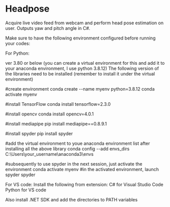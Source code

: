 # Headpose
Acquire live video feed from webcam and perform head pose estimation on user. Outputs yaw and pitch angle in C#.

Make sure to have the following environment configured before running your codes:

For Python:

ver 3.80 or below (you can create a virtual environment for this and add it to your anaconda environment, I use python 3.8.12) The following version of the libraries need to be installed (remember to install it under the virtual environment)

#create environment conda create --name myenv python=3.8.12 conda activate myenv

#install TensorFlow conda install tensorflow=2.3.0

#install opencv conda install opencv=4.0.1

#install mediapipe pip install mediapipe==0.8.9.1

#install spyder pip install spyder

#add the virtual environment to youe anaconda environment list after installing all the above library conda config --add envs_dirs C:\Users\your_username\anaconda3\envs

#subsequently to use spyder in the next session, just activate the environment conda activate myenv #in the activated environment, launch spyder spyder

For VS code: Install the following from extension: C# for Visual Studio Code Python for VS code

Also install .NET SDK and add the directories to PATH variables
